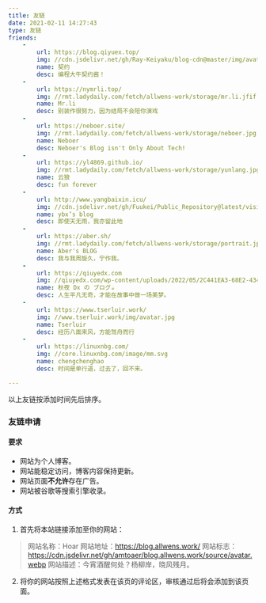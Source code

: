 ```yaml
---
title: 友链
date: 2021-02-11 14:27:43
type: 友链
friends:
    - 
        url: https://blog.qiyuex.top/
        img: //cdn.jsdelivr.net/gh/Ray-Keiyaku/blog-cdn@master/img/avatar/Ray.jpg
        name: 契约
        desc: 编程大牛契约酱！
    - 
        url: https://nymrli.top/
        img: //rmt.ladydaily.com/fetch/allwens-work/storage/mr.li.jfif
        name: Mr.li
        desc: 别装作很努力，因为结局不会陪你演戏
    - 
        url: https://neboer.site/
        img: //rmt.ladydaily.com/fetch/allwens-work/storage/neboer.jpg
        name: Neboer
        desc: Neboer's Blog isn't Only About Tech!
    - 
        url: https://yl4869.github.io/
        img: //rmt.ladydaily.com/fetch/allwens-work/storage/yunlang.jpg
        name: 云狼
        desc: fun forever
    - 
        url: http://www.yangbaixin.icu/
        img: //cdn.jsdelivr.net/gh/Fuukei/Public_Repository@latest/vision/basic/favicon.ico
        name: ybx’s blog
        desc: 即使天无雨，我亦留此地
    - 
        url: https://aber.sh/
        img: //rmt.ladydaily.com/fetch/allwens-work/storage/portrait.jpg
        name: Aber's BLOG
        desc: 我与我周旋久，宁作我。
    - 
        url: https://qiuyedx.com
        img: //qiuyedx.com/wp-content/uploads/2022/05/2C441EA3-68E2-4341-B66B-27A301CF0BFB-768x878.jpeg
        name: 秋夜 Dx の ブログ☕
        desc: 人生平凡无奇，才能在故事中做一场美梦。
    - 
        url: https://www.tserluir.work/
        img: //www.tserluir.work/img/avatar.jpg
        name: Tserluir
        desc: 经历八面来风，方能驾舟而行
    - 
        url: https://linuxnbg.com/
        img: //core.linuxnbg.com/image/mm.svg
        name: chengchenghao
        desc: 时间是单行道，过去了，回不来。

---
```


以上友链按添加时间先后排序。

### 友链申请

#### 要求

+ 网站为个人博客。
+ 网站能稳定访问，博客内容保持更新。
+ 网站页面**不允许**存在广告。
+ 网站被谷歌等搜索引擎收录。

#### 方式

1. 首先将本站链接添加至你的网站：

> 网站名称：Hoar
> 网站地址：https://blog.allwens.work/
> 网站标志：https://cdn.jsdelivr.net/gh/amtoaer/blog.allwens.work/source/avatar.webp
> 网站描述：今宵酒醒何处？杨柳岸，晓风残月。

2. 将你的网站按照上述格式发表在该页的评论区，审核通过后将会添加到该页面。
<br/>
<br/>
